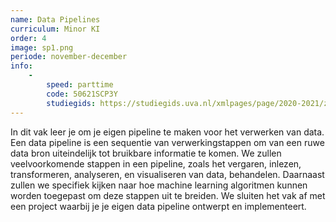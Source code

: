 ```yaml
---
name: Data Pipelines
curriculum: Minor KI
order: 4
image: sp1.png
periode: november-december
info:
    -
        speed: parttime
        code: 50621SCP3Y
        studiegids: https://studiegids.uva.nl/xmlpages/page/2020-2021/zoek-vak/vak/82346
---
```


In dit vak leer je om je eigen pipeline te maken voor het verwerken van data. Een data pipeline is een sequentie van verwerkingstappen om van een ruwe data bron uiteindelijk tot bruikbare informatie te komen. We zullen veelvoorkomende stappen in een pipeline, zoals het vergaren, inlezen, transformeren, analyseren, en visualiseren van data, behandelen. Daarnaast zullen we specifiek kijken naar hoe machine learning algoritmen kunnen worden toegepast om deze stappen uit te breiden. We sluiten het vak af met een project waarbij je je eigen data pipeline ontwerpt en implementeert.